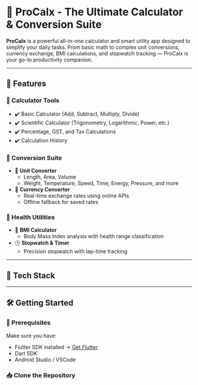 # 📱 ProCalx - The Ultimate Calculator & Conversion Suite

**ProCalx** is a powerful all-in-one calculator and smart utility app designed to simplify your daily tasks. From basic math to complex unit conversions, currency exchange, BMI calculations, and stopwatch tracking — ProCalx is your go-to productivity companion.

---

## 🚀 Features

### 🔢 Calculator Tools
- ✔️ Basic Calculator (Add, Subtract, Multiply, Divide)
- ✔️ Scientific Calculator (Trigonometry, Logarithmic, Power, etc.)
- ✔️ Percentage, GST, and Tax Calculations
- ✔️ Calculation History

### 🔁 Conversion Suite
- 🔹 **Unit Converter**
  - Length, Area, Volume
  - Weight, Temperature, Speed, Time, Energy, Pressure, and more
- 🔹 **Currency Converter**
  - Real-time exchange rates using online APIs
  - Offline fallback for saved rates

### 🧍 Health Utilities
- 💪 **BMI Calculator**
  - Body Mass Index analysis with health range classification
- 🕒 **Stopwatch & Timer**
  - Precision stopwatch with lap-time tracking

---

## 🧱 Tech Stack


---

## 🛠️ Getting Started

### 🔧 Prerequisites

Make sure you have:
- Flutter SDK installed → [Get Flutter](https://flutter.dev/docs/get-started/install)
- Dart SDK
- Android Studio / VSCode

### 📥 Clone the Repository

